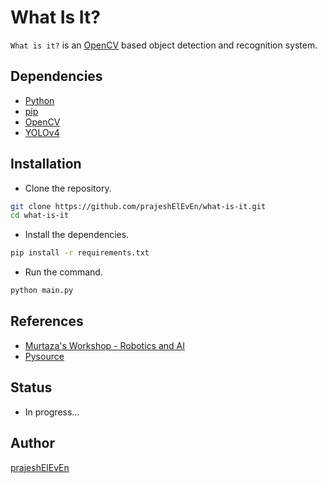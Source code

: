 # What Is It?

`What is it?` is an [OpenCV](https://opencv.org/) based object detection and recognition system.

## Dependencies

- [Python](https://www.python.org/)
- [pip](https://pypi.org/project/pip/)
- [OpenCV](https://pypi.org/project/opencv-python/)
- [YOLOv4](https://github.com/AlexeyAB/darknet)

## Installation

- Clone the repository.

```bash
git clone https://github.com/prajeshElEvEn/what-is-it.git
cd what-is-it
```

- Install the dependencies.

```bash
pip install -r requirements.txt
```

- Run the command.

```bash
python main.py
```

## References

- [Murtaza's Workshop - Robotics and AI](https://www.youtube.com/watch?v=HXDD7-EnGBY)
- [Pysource](https://www.youtube.com/watch?v=bUoWTPaKUi4)

## Status

- In progress...

## Author

[prajeshElEvEn](https://github.com/prajeshElEvEn)

